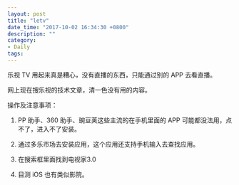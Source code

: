 ```yaml
---
layout: post
title: "letv"
date_time: "2017-10-02 16:34:30 +0800"
description: ""
category:
- Daily
tags:
---
```


乐视 TV 用起来真是糟心，没有直播的东西，只能通过别的 APP 去看直播。

网上现在搜乐视的技术文章，清一色没有用的内容。

操作及注意事项：

1. PP 助手、360 助手、豌豆荚这些主流的在手机里面的 APP 可能都没法用，点不了，进入不了安装。

2. 通过多乐市场去安装应用，这个应用还支持手机输入去查找应用。

3. 在搜索框里面找到电视家3.0

4. 目测 iOS 也有类似影院。